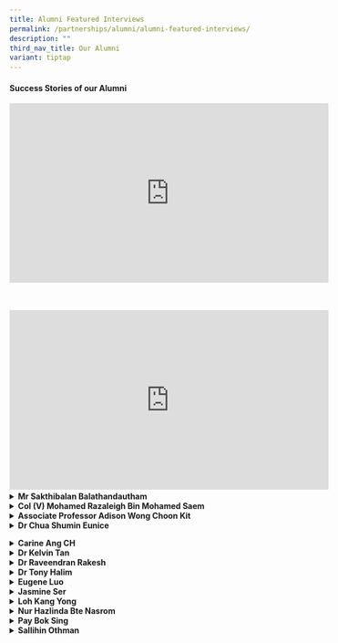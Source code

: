 ```yaml
---
title: Alumni Featured Interviews
permalink: /partnerships/alumni/alumni-featured-interviews/
description: ""
third_nav_title: Our Alumni
variant: tiptap
---
```

<h4><strong>Success Stories of our Alumni</strong></h4>
<div class="iframe-wrapper">
<iframe height="315" width="560" allowfullscreen="true" frameborder="0" src="https://www.youtube.com/embed/_IGOy8ezB1o"></iframe>
</div>
<p>
<br>
</p>
<div class="iframe-wrapper">
<iframe height="315" width="560" allowfullscreen="true" frameborder="0" src="https://www.youtube.com/embed/PKpxl0gqitU"></iframe>
</div>
<div data-type="detailGroup" class="isomer-accordion-group isomer-accordion isomer-accordion-white">
<details class="isomer-details">
<summary><strong>Mr Sakthibalan Balathandautham</strong>
</summary>
<div data-type="detailsContent" class="isomer-details-content">
<p>SBusiness Development Manager
<br>Straits Times Singaporean of the Year 2021
<br>Graduate of 2009</p>
<div class="isomer-image-wrapper">
<img style="width: 50%;" height="auto" width="100%" src="/images/alumni___mr_sakthibalan_1.jpg">
</div>
<p>
<br>
</p>
<div class="isomer-image-wrapper">
<img style="width: 50%;" height="auto" width="100%" src="/images/alumni___mr_sakthibalan_2.jpg">
</div>
<p><em>**ST Singaporean of the Year&nbsp;Sakthibalan&nbsp;Balathandautham donated part of his liver to a little girl he had never met.&nbsp;ST PHOTO: ARIFFIN JAMAR**</em>
<br>
</p>
<p><strong>What is your fondest memory of life in AI?<br></strong>Secondary
3 OLE program to Gunung Ayam (I hope i have the correct hill). During my
time - OLE3 was allocated to my batch by CCA types (ie Performing Arts
/ Sports / UG etc). This I believe was done to ensure the skill sets required
/ tasked were matching our learning curve.
<br>
</p>
<p>I was with the AISS Warrior Scouts during this time - and we took a train
into Malaysia and began our trip from the train station. My memories of
hiking up the steep hill, heavy backpack with gears, covered in mud - playing
in river rapids and even exploring limestone caves in the area; are still
etched in my memories. Our campsite and water source - situated on the
edge of a waterfall - was also our bathing area - amazing views and photos
were taken here - and not to forget the piercing pitch darkness that the
night. I still can recall the leeches that some of us were bitten by and
even managed to "join" us on the train back to Singapore.
<br>
</p>
<p>All in all - it made to want to explore and travel the world beyond what
we simply see.</p>
<p></p>
<p><strong>How has AI shaped you into the person you are today?<br></strong>My
secondary 1 &amp; 2 life was honestly terrible. I would consider myself
to be a little less interested in studying during that phase – but during
my upper secondary studies - I got my gears into place topping the level
for combined sciences and Ace-ing other subjects too.
<br>
</p>
<p>The ultimate takeaway : anything can be achieved, if you set your heart
and mind into it. This is the kind of person that I have become today.</p>
<p></p>
<p><strong>What did you do after AI?<br></strong>
</p>
<ul data-tight="true" class="tight">
<li>
<p>JC: Tampines Junior College</p>
</li>
<li>
<p>University: Degree: Business Management &amp; Strategy - Ritsumeikan Asia
Pacific University (Japan)</p>
</li>
<li>
<p>Singaporean of the Year 2021</p>
</li>
<li>
<p>Career: Japan External Trade Organization (JETRO) as Manager. Today I'm
a manager for importing and supplying A5 Miyazakigyu Japanese Beef</p>
</li>
</ul>
<p><strong>What inspired you to go down your career path?<br></strong>
</p>
<p>My inspiration was to seek a new high, setting a new record for myself
for a better tomorrow. Growing with my peers, my colleagues, my company,
my clients and then, myself.</p>
<p></p>
<p><strong>What advice do you have for our students of today?<br></strong>
</p>
<p>Qualifications &amp; Certificates only matter to get that door open. Beyond
that – it’s going to be your character, attitude, mentality and sheer will
that gets you over each and every wall.</p>
</div>
</details>
</div>
<div data-type="detailGroup" class="isomer-accordion-group isomer-accordion isomer-accordion-white">
<details class="isomer-details">
<summary><strong>Col (V) Mohamed Razaleigh Bin Mohamed Saem</strong>
</summary>
<div data-type="detailsContent" class="isomer-details-content">
<p>Class of 1988
<br>Mentor Colonel, Civil Defence Auxiliary Unit
<br>ManagingDirector, Manjaya Pte Ltd
<br>Director, Cloudfield Pte Ltd</p>
<div class="isomer-image-wrapper">
<img style="width: 30%;" height="auto" width="100%" alt="" src="/images/alumni___Mohamed_Razaleigh.jpg">
</div>
<p>Photo with Ms Tan Ke-Xin after giving NS Talk in AI in August 2023</p>
<p></p>
<p><strong>What is your fondest memory of life in AI?</strong>
<br>- NPCC Cadet – Sgt
<br>- Track and Field – High Jump
<br>- Soccer – Goal Keeper</p>
<p></p>
<p>I was transferred from Dunman Secondary School (Haig Road) in Sec 3 (1996)
as my family moved to Yishun. In AISS, I am in the Normal stream (Technical)
and was a member of the NPCC uniform group and the athletic team under
the late Mr Samuel.</p>
<p></p>
<p>Currently, I am now a volunteer Colonel with the Civil Defence Auxiliary
Unit (CDAU) after completing my 28 years of National Service as an ORNSmen
with SCDF.</p>
<p></p>
<p><strong>What did you do after AI?</strong>
</p>
<p>I graduated from Singapore Polytechnic with a Diploma in Mechanical Engineering
in 1993 and&nbsp;</p>
<p>Coventry University with BSc Engineering and Business Management with
Honors (2<sup>nd</sup> Class Upper) in 2008.</p>
<p></p>
<p>I started my career in Information Technology<strong>, </strong>Power
&amp; Gas, Facilities and Engineering in various MultiNational Companies
(MNCs) such as AT&amp;T, JP Morgan, IBM, DBS, NCS, CBM and Singapore Power.
I was retrenched from work three times and failed in three startup businesses.
I am currently a Managing Director of Manjaya Pte Ltd and Director of Cloudfield
Pte Ltd which deals with rental of industrial properties.</p>
<p></p>
<p>Following my full time National Service with SCDF from 1993 to 1995, I
continued to serve with the following experiences:
<br>1. Conversion to an officer - 1997 (2nd LT)
<br>2. Deployed to Nepal under SCDF Ops Lionheart for earthquake rescue mission
as Deputy Contingent Commander (LTC) - Apr 2015&nbsp;
<br>3. Appointed as a Battalion Commander - Dec 2015.
<br>4. Promoted as a Colonel (NS) - 2017
<br>5. Appointed as a Deputy Division Commander in SCDF 2nd Division.
<br>6. Completed as an ORNSmen - 2021
<br>7. Appointed as Mentor Colonel (V) in CDAU - 2021.
<br>
<br>My Grassroots leadership appointments include 2010 to 2020 (Marsiling
and Woodgrove constituencies)
<br>- Chairman of C2E (Woodgrove)
<br>- Chairman of MAEC (Woodgrove)
<br>- Chairman of CSC (Woodgrove)
<br>- Member of C2E (Marsiling)</p>
<p></p>
<p></p>
<p><strong>What inspired you to continue to serve in SCDF beyond your NS term?</strong>
</p>
<p><strong><em>Personal Growth</em></strong>
<br>1. A unique platform for personal growth and development. Learn about
resilience, adaptability, teamwork and leadership.
<br>2. An opportunity to step out of our comfort zones, challenge ourselves,
and acquire valuable life skills
<br>3. Learn resilience, adaptability, teamwork, and leadership
<br>4. Exposes you to diverse experiences and perspectives, fostering a deeper
understanding and appreciation for the multicultural fabric of our nation.
<br>5. Promotes empathy, tolerance, and the ability to work harmoniously with
people from different backgrounds.
<br>6. Builds character and instils a sense of responsibility, discipline,
and civic duty.&nbsp;
<br>7. It helps shape your identity and equips you with essential skills that
will benefit you throughout your personal and professional life.</p>
<p></p>
<p><strong><em>Community Building</em></strong>
<br>During National Service, you will be involved in community projects, volunteer
work, and service-oriented activities.&nbsp;</p>
<p>These experiences allow you to connect with individuals from various walks
of life, understand their challenges, and actively contribute towards finding
solutions.
<br>
<br>1. Build strong and cohesive communities.
<br>2. Positive impact on the lives of others.
<br>3. Sense of belonging and collective responsibility.
<br>4. Connects with various walks of life.
<br>5. Cultivates spirit of empathy, compassion and social consciousness.</p>
<p></p>
<p><strong><em>National Development</em></strong>
<br>It empowers young individuals like yourselves to contribute directly to
the growth and prosperity of our country.
<br>- The opportunity to engage in nation-building initiatives, such as environmental
conservation, infrastructure development, education, healthcare, and more.
<br>- Your efforts directly impact the welfare and advancement of our nation.</p>
<p></p>
<p>National Service also nurtures a deep appreciation for our;
<br>1. Cultural heritage, history, and national values.
<br>2. It strengthens the sense of national identity and unity among the youth,
fostering a collective commitment to the betterment of our country.</p>
<p></p>
<p><strong>What advice do you have for our students of today?</strong>
<br>Your involvement will shape your own future while leaving a positive impact
on society. Embrace the opportunity to serve, learn and grow.</p>
</div>
</details>
</div>
<div data-type="detailGroup" class="isomer-accordion-group isomer-accordion isomer-accordion-white">
<details class="isomer-details">
<summary><strong>Associate Professor Adison Wong Choon Kit</strong>
</summary>
<div data-type="detailsContent" class="isomer-details-content">
<p>Class of 2000
<br>Associate Professor, Food, Chemical and Biotechnology Cluster
<br>Singapore Institute of Technology</p>
<div class="isomer-image-wrapper">
<img style="width: 30%;" height="auto" width="100%" alt="" src="/images/alumni___Adison_Wong.jpg">
</div>
<p><strong>What is your fondest memory of life in AI?</strong>
</p>
<p></p>
<p>Staying back after school hours to engage in a variety of extracurricular
activities alongside friends, including basketball and interactive computer
games.</p>
<p></p>
<p><strong>How has AI shaped you into the person you are today?</strong>
</p>
<p></p>
<p>I crossed paths with a multitude of motivating educators who urged me
to pursue personal development, placing strong emphasis on attributes like
compassion, discipline, and empathy. Notably, individuals like Mr. Gabriel
Morais, my form teacher in 4E1 in 2001, and Ms. Emily Tow, my biology teacher,
were instrumental in recognizing and reinforcing my potential.</p>
<p></p>
<p><strong>What did you do after AI?</strong>
</p>
<p></p>
<p>I embarked on my academic journey by earning a Bachelor's degree in Chemical
and Biomolecular Engineering at NTU, and later, a Doctorate in Bioengineering
from Imperial College London. Throughout my studies, I maintained a stellar
academic record, graduating with first-class honors and earning recognition
as a Dean's list recipient. During my PhD research, I made significant
contributions to the field of synthetic biology. Notably, I pioneered the
groundbreaking concept of designer probiotics for human health, becoming
the first in the world to do so. This innovative work was published in
Molecular Systems Biology in 2011, a prestigious scientific journal in
the field. It not only earned the distinction of being the best research
paper in that journal but also ranked among the Top 10 Singapore Research
papers of the same year.&nbsp;</p>
<p></p>
<p>In 2014, I took on a pivotal role as the inaugural Program Manager of
the NUS Synthetic Biology Research Program. In this position, I collaborated
with private companies and government agencies to harness the economic
potential of synthetic biology in Singapore, contributing to its growth
and development.&nbsp;</p>
<p></p>
<p>In 2017, I joined the Singapore Institute of Technology as a lecturer
and, over the years, progressed to the position of Associate Professor
in 2023. This transition allowed me to continue my passion for education
and research. I am deeply grateful for the financial support I have received
from various esteemed organizations, such as the Ministry of Education,
Ministry of Defence, and the Lee Foundation. In 2022, I was honored to
receive the Singapore Teaching and Academic Research Talent award, which
recognized my dedication to scientific excellence and my contributions
to the betterment of society and human lives.&nbsp;</p>
<p></p>
<p>Perhaps the proudest moments in my career have come as a mentor, witnessing
the joy and fulfillment on the faces of my students as they realize their
dreams and achieve their goals. These moments reaffirm the significance
of my work in education and research, inspiring the next generation of
scientists and innovators.</p>
<p></p>
<p><strong>What inspired you to go down your career path?</strong>
</p>
<p></p>
<p>An inquisitive spirit, a love for science, and a compassionate heart for
humanity.</p>
<p></p>
<p><strong>What advice do you have for our students of today?</strong>
</p>
<p>Maintain patience and unwavering commitment in your pursuit of dreams;
the rewards will arrive at the right moment!</p>
<p></p>
</div>
</details>
</div>
<div data-type="detailGroup" class="isomer-accordion-group isomer-accordion isomer-accordion-white">
<details class="isomer-details">
<summary><strong>Dr Chua Shumin Eunice</strong>
</summary>
<div data-type="detailsContent" class="isomer-details-content">
<p>Class of 2004
<br>Internal Medicine Consultant, Tan Tock Seng Hospital</p>
<p></p>
<div class="isomer-image-wrapper">
<img style="width: 40%;" height="auto" width="100%" alt="" src="/images/alumni___Chua_Shumin_Eunice.jpg">
</div>
<p><strong>What is your fondest memory of life in AI?</strong>
</p>
<p></p>
<p>Spending time with classmates preparing for special events like Racial
Harmony Day and Fundraising Day, studying in school together with classmates
and hanging out together after school at Northpoint.</p>
<p></p>
<p><strong>How has AI shaped you into the person you are today?</strong>
</p>
<p></p>
<p>The wonderful teachers I had were really inspiring and instilled a love
for learning in me. I was given opportunities for leadership and personal
growth and that helped made me more confident.</p>
<p></p>
<p><strong>What did you do after AI?</strong>
</p>
<p></p>
<p>After O levels, I went to RJC and then to NUS School of Medicine to fulfil
my dream of becoming a doctor. I now practice as an Internal Medicine consultant
in Tan Tock Seng Hospital. I also enjoy teaching medical students.</p>
<p></p>
<p></p>
<p><strong>What inspired you to go down your career path?</strong>
</p>
<p></p>
<p>My maternal aunt, who is also a doctor, has always been a good role model
for me. My parents were nurturing and encouraging, and did not pressure
me at all. My secondary school teachers, who taught me well and inspired
me to pursue my dream.</p>
<p></p>
<p><strong>What advice do you have for our students of today?</strong>
</p>
<p></p>
<p>Don't be afraid to dream big. Be diligent in everything, even the small
everyday things because self-discipline is needed for any kind of success.</p>
<p></p>
</div>
</details>
</div>
<p></p>
<p></p>
<div data-type="detailGroup" class="isomer-accordion-group isomer-accordion isomer-accordion-white">
<details class="isomer-details">
<summary><strong>Carine Ang CH</strong>
</summary>
<div data-type="detailsContent" class="isomer-details-content">
<p>SPH Radio, 96.3 HAO FM, DJ and Senior Programme Director, Graduate of
1990</p>
<div class="isomer-image-wrapper">
<img style="width: 40%;" height="auto" width="100%" src="/images/carrieang.png">
</div>
<p><strong>Your fondest memory of life in AI?<br></strong>I have great memories
from my AI days. Learning was always fun with my teachers and classmates.
We are still very good friends after so many years.</p>
<p>I was from the Military band. It must have been the most memorable times
in AI. We had over 100 new recruits the year i joined and we had a lot
of fun learning how to play the instruments and practicing for all the
marching parade and performances. I was appointed Band Major in 1990 and
had the chance to lead the band. This experience helped me grew a lot and
impacted my life in many ways.</p>
<p><strong>Describe AI in one word<br></strong>Enriching</p>
<p><strong>What did you do after AI? (Can you list the awards and scholarships which you received as well? Thanks.)<br></strong>YJC,
A Levels 1991-1992
<br>Ngee Ann Poly ( Mass Communication) 1994-1997
<br>Radio Corporation Singapore ( Radio Producer Presenter) 1997
<br>RMIT, Australia ( Bachelor of Arts, Mass Communication) 1998
<br>Mediacorp Radio, 1999 -2010
<br>Sph Radio, 2011-Now
<br>Masters of Arts in Translation and Interpretation, NTU 2017</p>
<p><strong>What inspired you to go down this career path?<br></strong>I did
not really plan for a radio career, but i was given a chance and I worked
on it and also fell in love with the job.</p>
<p><strong>Any advice for our students of today?<br></strong>Don't be afraid
to try new things. Even if these are things that you think you don't like
or won't do well. Keep trying, have fun.
<br>I always say, " you are too young to resist new things".</p>
</div>
</details>
</div>
<div data-type="detailGroup" class="isomer-accordion-group isomer-accordion isomer-accordion-white">
<details class="isomer-details">
<summary><strong>Dr Kelvin Tan</strong>
</summary>
<div data-type="detailsContent" class="isomer-details-content">
<p>Head, Curriculum, Teaching &amp; Learning. National Institute of Education,
NTU, Graduated in 1983</p>
<div class="isomer-image-wrapper">
<img style="width: 60%;" height="auto" width="100%" src="/images/kelvintan.png">
</div>
<p><strong>Your fondest memory of life in AI?<br></strong>I remember my time
in AI as experiencing the freedom of being supported and guided by good
teachers and friends, and yet not be burdened by undue expectations or
unrealistic goals. That gave me the confidence, and support, to find my
life directions and priorities. Teachers and friends in AI were sincere
and authentic, and it was easy to make and keep friends. In fact, I’m still
in touch with a few classmates, and we play soccer occasionally. We run
less, at a slower pace, but we still chat as much whilst we’re playing!
AI provided the environment for lifelong friendships.</p>
<p><strong>Describe AI in one word<br></strong>A few come to mind:</p>
<p>(a) Freedom – You chose your pace, your goals, your level of ambition.
And the teachers would match that with corresponding support, and ambition!
Not that they would permit any of us to be mediocre or slack, but they
gave us lots of room to grow and mature.</p>
<p>(b) Sincerity – There was such a refreshing lack of airs and pretensions.
People were comfortable being who they were, and who/how others were. There
was an authenticity from the teachers, which encouraged us to be genuinely
supportive of our peers.</p>
<p>(c) Selflessness – many teachers were extremely hardworking and giving.
Whilst we strived and worked hard, were never became overly competitive
nor selfish. There was always celebration for the achievement(s) and successes
of our classmates. Even as I meet my AI classmates today, there is not
a single hint of envy amongst us despite the differences in our vocation
and material wealth - we’re just glad to be together again.</p>
<p><strong>What did you do after AI?<br></strong>I went on to Catholic Junior
College, and then read Law at the National University of Singapore. My
first jobs were in Law – as a legal officer and then as a law lecturer.
Then, I switched to teaching at a university, which I’m still doing after
more than a decade. Needless to say, the exemplary teachers I encountered
at AI inspired me (thanks Mr Kumar!), and I’m just trying to pass on the
values and live out the attributes I witnessed for myself in AI.</p>
<p><strong>What inspired you to go down this career path?<br></strong>See
above.</p>
<p><strong>Any advice for our students of today?<br></strong>(a) Build lasting
friendships – you’ll want friends to still play with in your fifties!
<br>(b) Learn from the best teachers – they exemplify the kind of life, vocation,
and calling we all aspire to.
<br>(c) Freedom is good only if there is also Friendship + Family – to support
you through thick and thin in life, and desire the best for you. If you
look hard enough, you can find it in your school!</p>
</div>
</details>
</div>
<div data-type="detailGroup" class="isomer-accordion-group isomer-accordion isomer-accordion-white">
<details class="isomer-details">
<summary><strong>Dr Raveendran Rakesh</strong>
</summary>
<div data-type="detailsContent" class="isomer-details-content">
<p>Doctor, Graduate of 1999</p>
<div class="isomer-image-wrapper">
<img style="width: 60%;" height="auto" width="100%" src="/images/drrav.png">
</div>
<p><strong>Your fondest memory of life in AI?<br></strong>My participation
in our school’s theatre production, “The King and I”. I was fortunate to
have been given the opportunity to play the role of Prince Chulalongkorn
in the musical in 1998 when I was in Sec 3. The time I spent with the cast
&amp; crew, the relationships I built and the experiences that I had form
some of my fondest memories of life in AI.</p>
<p>In addition, I had the privilege of representing AI in the first Julia
Gabriel Singapore Secondary Schools Debating Championships in 1999 together
with my talented teammates. I also met my wife Meera in AI, where we both
worked together as emcees for the school’s Speech &amp; Prize Giving Day
in 1999. These too are other fond memories of mine of life in AI.</p>
<p><strong>Describe AI in one word.<br></strong>“Defining” – I say this because
I gained experiences in AI that defined my future path. My tertiary education,
my career and my personal life were all positively influenced by my life
in AI. Dedicated teachers, endearing friendships and enriching learning
experiences at AI helped me prepare for future challenges. I am who I am
today largely because of this defining phase of my life at AI.</p>
<p><strong>What did you do after AI?<br></strong>After completing my GCE
‘O’ Level examinations, I went to Anderson Junior College to pursue my
pre-university education. Again, thanks to great teachers and a conducive
learning environment at AJC, I managed to perform well in my GCE ‘A’ Level
examinations. I also had the opportunity to excel in Drama in AJC, through
my CCA, the English LDDS. After National Service, I pursued Medicine in
the National University of Singapore (NUS) and graduated with M.B,B.S.
During my years in medical school, I continued to pursue my interest in
drama by participating in stage plays and working as an actor/host in various
television shows on Vasantham Channel between 2003 and 2007.</p>
<p>Upon graduation, I served my bond as a medical officer with the Ministry
Of Health by working in various hospitals and departments, learning important
skills and gaining valuable experiences that helped me become a better
doctor. I then moved to the private sector and served as the resident anchor
doctor of Silver Cross Family Clinic (Yishun) for more than 4 years. During
this period, I completed my Graduate Diploma in Family Medicine, became
a registered Family Physician and also passed the United States Medical
Licensing Examinations.</p>
<p>In October 2017, I started my own clinic, Day and Night Family Clinic,
at Sembawang. My goal is to provide holistic care to patients and improve
the quality of Family Medicine services in Singapore. In addition to being
busy with work at my clinic which opens every day of the week, I spend
valuable time with my wife, Meera and my lovely daughter, Diya, who turns
5 this year. I also occasionally engage in photography as a hobby during
my free time.</p>
<p><strong>What inspired you to go down this career path?<br></strong>I come
from a family of engineers. Fortunately, I was never pressured by my parents
to become one. However, they did value the importance of higher education,
always encouraging and motivating me to do better. Although I had initially
wanted to learn film-making in America, my financial situation could not
support this interest. As such, I decided to pursue an education in a field
that would allow me to engage with people and also be able to help them
through creative and analytical thinking. True to these aspirations, I
pursued Medicine and now having been a doctor for a decade, I have had
no regrets. Even though my medical school years were the most trying period
of my life, I persevered. I was inspired to pursue Family Medicine, thanks
to the positive experiences I had during my related clinical postings during
these years.</p>
<p>Some quotes that have inspired me:
<br>“It is not the destination that matters, but the journey instead” - Anonymous
<br>“Humility is the greatest wisdom” - My university tutor, Prof. Kuldip
Singh
<br>“Stay hungry, stay foolish” - Steve Jobs, Apple Inc.</p>
<p><strong>Any advice for our students of today?<br></strong>a) Love and
respect your parents as they will always mean the best for you.
<br>b) Respect and value your teachers as their greatest joy is seeing you
grow.
<br>c) Don’t engage in activities like smoking, drinking and abusing drugs,
as these do nothing but harm you.
<br>d) Work and play equally hard so that life can not only be successful,
but also fulfilling.</p>
</div>
</details>
</div>
<div data-type="detailGroup" class="isomer-accordion-group isomer-accordion isomer-accordion-white">
<details class="isomer-details">
<summary><strong>Dr Tony Halim</strong>
</summary>
<div data-type="detailsContent" class="isomer-details-content">
<p>Lecturer, Graduate of 1993</p>
<div class="isomer-image-wrapper">
<img style="width: 40%;" height="auto" width="100%" src="/images/tony.png">
</div>
<p><strong>Your fondest memory of life in AI?<br></strong>The annual Sports
Day, especially in my graduating year, 1993. Our class came together as
a team and displayed team camaraderie by cheering for classmates who were
participants in the events.</p>
<p><strong>Describe AI in one word.<br></strong>“Caring” – Teachers in AI
are very caring and help students to overcome struggles and challenges
faced. My favourite teachers were Ms Shanti and Ms Wong (Geography teacher).</p>
<p><strong>What did you do after AI?<br></strong>I joined Anderson Junior
College after AI</p>
<p><strong>What inspired you to go down this career path?<br></strong>I liked
Science and Mathematics in secondary school, and had a flair for creating
things, hence I decided to become an engineer. That way, I could create
things that are innovative! After several years as an engineer, I wanted
to be more involved in shaping and moulding the future of our nation, and
share my passion in creation through engineering. Hence, I turned from
Engineer to Educator, and joined Temasek Polytechnic as a lecturer.</p>
<p><strong>Any advice for our students of today?<br></strong>Always have
a hunger for knowledge!</p>
</div>
</details>
</div>
<div data-type="detailGroup" class="isomer-accordion-group isomer-accordion isomer-accordion-white">
<details class="isomer-details">
<summary><strong>Eugene Luo</strong>
</summary>
<div data-type="detailsContent" class="isomer-details-content">
<p>Air Warefare Officer (Command, Control and Communication) Singapore Air
Force, Graduate of 2007</p>
<div class="isomer-image-wrapper">
<img style="width: 50%;" height="auto" width="100%" src="/images/eugene.png">
</div>
<p><strong>Your fondest memory of life in AI?<br></strong>Being a part of
the AI Soccer team (Secondary 1-4) and Cross-Country team (Secondary 2
and 4)!</p>
<p><strong>Describe AI in one word<br></strong>“Forever”! The memories and
friendship forged will always stay close to my heart. There are so many
memories which are always close to my heart such as patient and caring
teachers who spent extra hours to help me with my learning (e.g., Chemistry
F9 in the school Prelim exams, but a C5 at the O-level exams), and of course
friends whom I still keep in touch with!</p>
<p><strong>What did you do after AI?<br></strong>After I graduated, I went
on to Temasek Polytechnic to do a Diploma in Electronics, where I also
received the CapitaLand Award for All-Round Excellence in 2011. Upon graduation
from TP, I enlisted for BMT and joined the Air Force, where I got the SAF
Academic Scholarship (Military) in 2012, and was sponsored to train at
the renowned Military Academy in the Australian Defence Force Academy.
I then did a Bachelor Degree in Aeronautical Engineering (University of
New South Wales (Canberra) @ Australian Defence Force Academy), and am
currently an Air Warfare Officer (Command, Control and Communication) with
the Air Force.</p>
<p>In my “co-curricular activity” of football, I have:
<br>- Represented Home United U15 Team (Y2006; 15 years old - Sec 3)
<br>- Represented Singapore U16 Team (Y2007; 16 years old - Sec 4)
<br>- Represented Singapore U17 and U21 Team (Y2008; 17 Years old)
<br>- Represented Singapore U18 Team (Y2009; 18 Years old)
<br>- Represented Singapore U23 aka Singapore Young Lions (Y2009 - 2011)
<br>- Represented Singapore U23 in 2010 Eximbank Cup held in Vietnam (Sept
2010)
<br>Scored the only goal for Singapore in the tournament against Asian Powerhouse
Iran (<strong><a href="https://www.redsports.sg/2010/09/28/singapore-iran-%20eximbank-cup-%20football/" rel="noopener" target="_blank">https://www.redsports.sg/2010/09/28/singapore-iran- eximbank-cup- football/</a></strong>)
<br>- Represented Singapore U23 in 2010 Asian Games held in Guangzhou, China
(Nov 2010) Scored the only goal for Singapore in the tournament.
<br>(<strong><a href="https://www.redsports.sg/2010/11/11/asian-games-%20football-singapore-%20india/" rel="noopener" target="_blank">https://www.redsports.sg/2010/11/11/asian-games- football-singapore- india/</a></strong>)
<br>- Represented Temasek Polytechnic soccer team from Y2008 - Y 2011
<br>- Captained the Temasek Polytechnic Team and emerged as Champion in the
The Institute-Varsity-Polytechnic Games (IVP Games) aka S R Nathan Challenge
Trophy Soccer Tournament in 2011</p>
<p><strong>What inspired you to go down this career path?<br></strong>Sports,
in particular Soccer, has always been an important part of my life since
I was 10 years old. It has taught me a lot about discipline, perseverance,
how to stay focused and the importance of being a team player. In fact,
I strongly encourage everyone to have a CCA as I believe that CCAs shape
one’s character.</p>
<p>Frankly speaking, I have no idea what I wanted career-wise when I was
in secondary school. All I knew was that I enjoyed Soccer a lot so I spent
a lot of time and energy training myself.</p>
<p>Eventually I wanted to play in the S-League and I was fortunate enough
to be talent scouted and selected to play for the Young Lions at the age
of 18.&nbsp;</p>
<p>At the end of Secondary 4, I wanted to pursue something aviation related
and hence I chose a course related to aviation in polytechnic.&nbsp;</p>
<p>I managed to join the Air Force and embark on my career and interest.
As an Air Warfare Officer (Command, Control and Communication) with the
Air Force, I am involved in performing precise air traffic control and
safeguarding our airspace through round-the- clock air surveillance.</p>
<p><strong>Any advice for our students of today?<br></strong>Life is full
of challenges and struggles and what defines you is the way you respond
to them.&nbsp;</p>
<p>Event + Response = Outcome</p>
<p>There were many times I faced failures, such as failures in exams, not
being selected for important Soccer games/tournament, etc. But it is how
you respond to these events that defines you as a person and the outcome.
With hard work, you can achieve what you set out to do. Like they say,
shoot for the moon. Even if you miss, you will land among the stars!</p>
</div>
</details>
</div>
<div data-type="detailGroup" class="isomer-accordion-group isomer-accordion isomer-accordion-white">
<details class="isomer-details">
<summary><strong>Jasmine Ser</strong>
</summary>
<div data-type="detailsContent" class="isomer-details-content">
<p>Professional Shooter &amp; Commonwealth Games Gold Medalist&nbsp;</p>
<div class="isomer-image-wrapper">
<img style="width: 50%;" height="auto" width="100%" src="/images/jasmine.png">
</div>
<p><strong>Your fondest memory of life in AI?<br></strong>The time spent
with my classmates in secondary 1 and 2! We were a tight-knit bunch. I
reminisce the time spent with my teammates training at the underground
shooting range after school hours. Back in my time, there was no air-conditioning,
so it was tough training in the hot and humid environment but I still enjoyed
every moment I spent there. I guess that’s what camaraderie is all about!</p>
<p><strong>Describe AI in one word<br></strong>Nurturing</p>
<p><strong>What did you do after AI?<br></strong>I went to Anderson Junior
College in 2007 and the National University of Singapore in 2009 to pursue
my interest in business studies. At the same time I continued to represent
Singapore in international competitions, after winning the Asian Games
team silver medal when I was in Secondary four.</p>
<p>Upon graduation, I became a full-time athlete to embark on my Olympic
dream journey. Today, I am a two-time Olympian, and have won medals in
the Asian, Commonwealth and South-East Asian Games.</p>
<p>Other Awards I have achieved:
<br>1. Singapore Sportswomen of the Year 2011 and 2015
<br>2. NUS Outstanding Young Alumni Award 2015
<br>3. NUS Eminent Business Young Alumni Award 2014</p>
<p><strong>What inspired you to go down this career path?<br></strong>I find
joy in the pursuit of achieving excellence in shooting. Each time I am
faced with a difficulty, I have to learn how to overcome it and I like
that there are always new challenges in every competition that help me
to improve. I was fortunate to be able to pick up this sport in AI and
developed the passion for it. When you do the things you love, you will
find the motivation and joy in them.</p>
<p><strong>Any advice for our students of today?<br></strong>Keep an open
mind, be curious about the world and one day you will find where your passion
lies. Go towards that direction and work hard because there are no shortcuts
in life.</p>
</div>
</details>
</div>
<div data-type="detailGroup" class="isomer-accordion-group isomer-accordion isomer-accordion-white">
<details class="isomer-details">
<summary><strong>Loh Kang Yong</strong>
</summary>
<div data-type="detailsContent" class="isomer-details-content">
<p>Research Scholar, A*Star, Graduate of 2009</p>
<div class="isomer-image-wrapper">
<img style="width: 40%;" height="auto" width="100%" src="/images/lky.png">
</div>
<p><strong>Your fondest memory of life in AI?<br></strong>Being the first
Performing Arts CCA in AI to be awarded Gold in SYF for the Chinese Orchestra
in 2009. It was a collective pride that we have broken records and fostered
a sense of cohesion that is very valuable. Despite all the hectic practices
up to easily 5-6 times a week when nearing SYF, it was a good run and an
awesome memory that we remember even after graduation.</p>
<p><strong>Describe AI in one word.<br></strong>Motivation. Not in a literal
sense and in fact largely indirect. Being in a neighbourhood school, I
knew we were not as resource-rich as compared to that of other top schools.
This made me constantly think about how to do things differently. In this
aspect, I think motivation fits my experiences at AI and ground my life
approaches motivated by thinking about problems and solution in a unique
manner in research.</p>
<p><strong>What did you do after AI?<br></strong>Contrary to what most people
think about my experiences, I am not an all-out straight A’s student. I
actually got admitted into National Junior College via Chinese Orchestra
(CO) through the Direct School Admission (DSA). In fact, I believe I got
10 points in O-levels in the end and that puts me easily at the bottom
end of NJC’s cohort.</p>
<p>While I was keen in CO back then and became the President of NJC’s Chinese
Orchestra and Guzheng Ensemble, I knew constantly that research was something
I have always been passionate about. Prior to entering NJC, I applied to
the Agency for Science, Technology and Research (A*STAR) Institute of Bioengineering
and Nanotechnology (IBN) and got into their prestigious Young Research
Program.</p>
<p>When I did start school at NJC, I met back then HOD of Research, Mr. Nick
Chan to request to take H3 Research as a subject because I did not meet
the “standard” O level science scores needed. Upon confirming my attachment
with IBN, he agreed to allow me to take H3 Research and he remained as
my Mentor ever since. Via research, I was also part of NJC’s Sapphire Scholar’s
Program and began representing NJC at the Singapore International Science
Challenge, Singapore Science and Engineering Fair and etc. This was quite
incredible to me as I actually DSA into NJC via Chinese Orchestra and yet,
I had the opportunity to be part of programs reserved for the top O-level
students.</p>
<p>By the end of JC 2, prior to A levels, I applied and was awarded the National
Science Scholarship (BS-PhD) under A*STAR and began studying Chemistry
at the University of Illinois at Urbana-Champaign where I worked with one
of the highest cited chemist in the world, Professor Yi Lu on metal ion
sensing in cells. Eventually, I graduated with Highest Distinction in Chemistry
along with the James Scholar Honors. I am now working collaboratively with
my colleagues at A*STAR, NUS and NTU on photoacoustic imaging for biomedical
applications. Moving on, I will be doing my PhD back in the US with offers
from Stanford University and University of Chicago. It has been a ride
and I never thought I could have gone from an average student in AISS to
where I am now. I hope AI students will carve out their own unique paths
to make an impact on society.</p>
<p><strong>What inspired you to go down this career path?<br></strong>This
is a particularly hard question and there is no one right answer. I would
say that every aspect of my life led me somehow to this career path in
science. I came from a fairly regular family. My dad is a Consultant while
my mum is an Insurance Agent. While they did not enforce certain ideals
as parents, the one message that came out strong was to be happy with what
I love. I remembered my mum saying that it would take all of her savings
to send me and my twin brother to university. That started me thinking
about how I was going to proceed in my education to change that. At NJC,
Mr. Nick Chan had arguably been the biggest impact in pushing me down the
path of science. I am glad that through the constant ups and downs (mostly
downs) in research, I fell in love with uncertainty and the unpredictability
of science. Through this uncertainty lies a plethora of new discoveries
waiting to be uncovered. In the future, I hope to look back at my life
and tell myself that my choice in science has been a good ride and I have
solved a few important problems that were worth solving.</p>
<p><strong>Any advice for our students of today?<br></strong>Think of and
do something that will differentiate you from the rest. Think big about
how to have an impact on others.</p>
</div>
</details>
</div>
<div data-type="detailGroup" class="isomer-accordion-group isomer-accordion isomer-accordion-white">
<details class="isomer-details">
<summary><strong>Nur Hazlinda Bte Nasrom</strong>
</summary>
<div data-type="detailsContent" class="isomer-details-content">
<p>Research Scholar, A*Star, Graduate of 2009</p>
<div class="isomer-image-wrapper">
<img style="width: 50%;" height="auto" width="100%" src="/images/nur.png">
</div>
<p><strong>Your fondest memory of life in AI?<br></strong>I often got labelled
as “teacher's pet”! My POA teacher, the late Mr Vale, trusted me to be
the class representative for his subject for 3 good years. Not only that,
he loved using my book to go through the homework with the class. My physics
teacher did almost the same. He would send my books or files for the annual
HOD file check. Although I got teased by my classmates, that was definitely
my fondest memory. In fact, most of the teachers who taught me still remember
my name!</p>
<p>I'm also thankful for my commitment in Girl Guides that gave me the opportunity
to lead as an Assistant Company Leader. I'm grateful for receiving awards
such as: SINGA, EAGLES, and the Achievement Day CCA Award for Service.
I also got academic bursaries and scholarships during my first four years
in AI.</p>
<p><strong>Describe AI in one word<br></strong>GREEN!</p>
<p><strong>What did you do after AI?<br></strong>I had my first work experience
at McDonald's while waiting for my O-level results. Although it was just
a short period of time, I enjoyed making ice creams. Since I was working
at Northpoint, some of my customers were my teachers and friends.</p>
<p>I took up a nursing diploma in Ngee Ann Polytechnic where I had so much
fun in school. After that, I started working in Tan Tock Seng Hospital
in a medical ward. Two years ago, I earn my Bachelor's Degree from Curtin
Singapore while juggling studies and work. Today, I have worked for almost
7 years and am a Senior Staff Nurse. On a daily basis, I take charge of
7-8 patients during my shift. At the same time, I'm tasked and given the
responsibility to guide and oversee junior nurses. I have always wanted
to be a teacher but I realised that a nurse plays a teacher’s role too.
Every day in nursing is different, it's a learning process.</p>
<p><strong>What inspired you to go down this career path?<br></strong>Honestly,
nursing is not easy. Besides passion, it takes a lot of patience. Most
of my patients are in the ward for a long time (weeks, or even months).
Some are frequently admitted patients. As nurses, we need to build rapport
with our patients and their families. When trust is gained, they will have
confidence that we will be able to nurse their loved ones back to health.
When I'm back home, my mother is my confidant. She lends me her listening
ears for my daily rant about work. But what makes me inspired to stay in
this career is the sense of fulfilment at the end of the day. Nursing is
a calling, not just a job.</p>
<p><strong>Any advice for our students of today?<br></strong>It's always
good to be ambitious and plan ahead, but it's a smarter move to have a
backup plan in case your original plan fails. We must be open to learning
new things.</p>
</div>
</details>
</div>
<div data-type="detailGroup" class="isomer-accordion-group isomer-accordion isomer-accordion-white">
<details class="isomer-details">
<summary><strong>Pay Bok Sing</strong>
</summary>
<div data-type="detailsContent" class="isomer-details-content">
<p>Owner, Nippon Koi Farms, Graduate of 1979</p>
<div class="isomer-image-wrapper">
<img style="width: 60%;" height="auto" width="100%" src="/images/pbs.png">
</div>
<p><strong>对母校最美好的回忆:<br></strong>老师们的细心教导和同学们的相互扶持，使我能在这万变的社会中秉持着母校的的价值观——坚忍
RESILIENCE、 正直Integrity、 坚定Steadfastness、卓越Excellence、关心Care、勇敢Courage、感恩gratitude
——创出一番事业。</p>
<p><strong>Your fondest memory of life in AI?<br></strong>The dedication
from my teachers and the mutual supportiveness of the students enable me
to uphold the values of my alma mater - Perseverance, Steadfastness, Excellence,
Excellence, Care, Courage Gratitude - in this ever-changing society.</p>
<p><strong>用一个词来描述母校 - 作育英才！</strong>
</p>
<p><strong>Describe AI in one word<br></strong>Talent ! It is a home where
talent grows!</p>
<p><strong>你在离开母校之后走向什么职业道路？<br></strong>我是一只龙沟鱼，来自三巴旺一个务农的家庭。因为从小就跟随父母在农场里帮忙种植一些蔬菜，养殖一些猪、鸡、鸭、螃蟹、虾和观赏鱼,所以毕业后就带着母校教授予我的科学知识和母校的精神勇敢地继承父辈的农场并将他们的事业发扬光大！我的农场几经搬迁，几经奋斗，经历了风风雨雨，因为我坚定了母校的精神，终于这只龙沟鱼找到了一个家，也就是现在的NIPPON
KOI FARM.</p>
<p><strong>What did you do after AI?<br></strong>I was a “Longkang fish”
(Longkang: dialect term for drain) from a farmer's family in Sembawang.
I grew up helping my parents grow vegetables on the farm, breeding pigs,
chickens, ducks, crabs, shrimps and ornamental fish. Not only did I learn
scientific knowledge from my teachers, AI also taught me to be courageous.
Since I graduated, armed with these gifts from AI, I inherited my father’s
farm and grew the business. There were many challenges along the way. I
brought my farm through multiple relocations and steered it through many
ups and downs. AI values guided me through my journey. Finally, this “Longkang
fish” has found a home, which is NIPPON KOI FARM.</p>
<p><strong>是什么激励你走向这条道路?<br></strong>激励我走向这条道路其实是一只卓越（excellence ）的狗，它一直跟随我的渔场多年，也是我最忠实的朋友！它勇敢（courage
）正直（integrity ）地帮我击退了多次的偷鱼贼！
<br>每当逢年过节的时候，我和我的哥哥必须回家吃团圆饭，而它坚定（steadfastness ）地守护着我的渔场。那时正好渔场被逼搬到淡滨尼尚未建好的渔场，我所有的鲤鱼鱼种还在林厝港渔场，所有邻居都搬走了。我们在停水停电的情况下，继续和我哥哥及三只狗守住重要的锦鲤鱼种！
<br>当淡滨尼的渔场建成之后，我想把我的狗儿也带过去，却被屋主拒绝了！我又舍不得把它们送去动物保护协会（SPCA） 。我心想发展商已经来拆除屋子了，这些狗儿肯定会跟他们那里去讨吃的，但我还是不放心，三天两头地回去送食物给它们，关心（care
）他们。当我最后一次回去看它们的时候，其它的狗儿已经离开，只有这只狗勇敢（courage ）坚忍（RESILIENCE ）地守住没有屋子，没有鱼池的空渔场。让我没有想到的是狗儿因为没有淡水而喝到海水，结果眼睛已经瞎了，但它还是能够分辨出我的脚步声，慢慢的走到我的身边低声的哀嚎！.
看到它这个样子，我伤心极了抱着它也哭了。当时我有一个强烈的感触，心想:我是一个人却连一只狗都救不了，而它却为我的渔场坚忠职守，不离不弃！我很伤心，所以我抱着一颗感恩（gratitude
）的心立志，将来我要拥有自己的渔场，不要再过着寄人篱下的生活！</p>
<p><strong>What inspired you to go down this career path?<br></strong>Encouraging
me to continue on this path is actually a very loyal and resilient dog
which has followed my fishing grounds for many years and is my most loyal
friend! It bravely helped me to repel thieves who tried to steal the fishes
repeatedly!
<br>During the holidays, when my brother and I had to go home for a reunion
dinner, it was steadfastly guarding my fishing grounds. At that time, when
the fishing grounds were forced to move to an unbuilt fishing ground in
Tampines, all my carp species were removed from the Lim Chu Kang fishing
grounds and all the neighbours were removed. In the event of a power outage,
we continued to hold important Koi species with my brother and three dogs!
When Tampines fishing grounds were built, I wanted to bring my dog along,
but I was rejected by the owner! I am reluctant to send them to the SPCA.
I thought the developers have come to dismantle the house, and the dogs
are sure to go there with them to eat, but I still do not trust, go back
and send food to them every day, Care for them. When I went back to see
them for the last time, the other dogs had left, only the courage, RESILIENCE,
Hold empty fish farm without a house or fish pond. What I did not realize
was that the dog was blind because she had no fresh water and was drinking
seawater, but it was still able to tell my footsteps and walked slowly
to my side. See it like this, I cried hugging it very sadly. At that time
I had a strong feeling, I thought: I am a person cannot even save a dog,
but it is my loyalty to my fishing farm, never betray! I am very sad, so
I am determined to hold a gratitude heart _ in the future I want to have
their own fishing grounds, do not live a hedgerow life!</p>
<p><strong>对今日的母校学生有什么忠告？<br></strong>人生的道路是靠自己走出来的！最大的敌人就是自己，只有每天都要自我挑战才能使自己进步，而学校和老师只能教导引导你。社会是很现实，也是很残酷的，所谓适者生存，能者多劳,自己不努力就要被淘汰.
学生要有自信、要有一个大目标、要有一个奔跑追求的方向。通过坚持不懈的努力才能成功！</p>
<p><strong>Any advice for our students of today?<br></strong>You craft your
own path towards your destiny! You are your biggest enemy. School and teachers
can only teach and guide you but you can only continue to improve when
you challenge yourself every single day. The society is very realistic
and harsh. Remember, it is “Survival of the Fittest”. As the saying goes,
“An able man is always busy”, one will become obsolete if we do not work
hard. Students need to be confident and dare to dream big. One can only
achieve success by putting in unremitting efforts and being resilient!</p>
</div>
</details>
</div>
<div data-type="detailGroup" class="isomer-accordion-group isomer-accordion isomer-accordion-white">
<details class="isomer-details">
<summary><strong>Sallihin Othman</strong>
</summary>
<div data-type="detailsContent" class="isomer-details-content">
<p>General Aviation Pilot, Graduate of 2001</p>
<div class="isomer-image-wrapper">
<img style="width: 40%;" height="auto" width="100%" src="/images/sall.png">
</div>
<p><strong>Your fondest memory of life in AI?<br></strong>The very first
speech I did as Head Prefect for the (then called) Speech Day 2001, where
I was up on the school hall podium addressing the whole school and had
to pronounce the very first Chinese phrase in my life (which was part of
my speech), 失败是成功之母 to a resounding applause from the audience. It was
very overwhelming and humbling to receive such support despite my rusty
hanyu pinyin!</p>
<p><strong>Describe AI in one word<br></strong>Nostalgic!</p>
<p><strong>What did you do after AI?<br></strong>After I graduated from AI,
I pursued my dream and career interest, which was to become a pilot. I
had dreams of becoming an RSAF fighter pilot, however that did not materialize,
and so I settled to become a general aviation pilot instead.</p>
<p>I actually took a more unconventional approach to education. I was in
Anderson Junior College in Yio Chu Kang. After graduating from Junior College,
I found that there was no route to realise my passion and dream for aviation.
The polytechnics did not have any aviation courses then (the very first
aerospace course only opened in 2003, after I had already enrolled into
AJC). Therefore, after I graduated from AJC, I served my National Service
first. During my time in NS, I had a long thought about my education path
and did a lot of research. Finally, I made up my mind to enrol back into
Polytechnic, as I did not want to go into University studying in a course
that I did not really like. Therefore, I went back to Singapore Polytechnic
after National Service and got into the Diploma in Aeronautical Engineering
(DARE) course. It was the best decision of my life! I am one of the few
people who took the road less travelled by, and in doing that, I earned
both an A-level certificate as well as a polytechnic Diploma!</p>
<p><strong>What inspired you to go down this career path?<br></strong>I guess
my father largely influenced me to go down this career path. Back during
my formative years as a child, he used to bring me to air shows and it
was during this time that my interest in aviation was piqued and grew.
My father also bought me my very first PC game; it was a fighter jet simulation
and he even went all the way to buy me a joystick to fly it! He was supportive
of my interest. What became a mere hobby soon evolved to become a dream
and then a lifelong ambition. It has taken me this far now and I am glad
I pursued it!</p>
<p><strong>Any advice for our students of today?<br></strong>Don’t be afraid
to pursue your dreams, no matter how unconventional the path you take.
Your passion will bring you far; let it guide you and do not stop until
you get whatever you desire. I have always believed in the power of passion;
“Choose a job you love, and you will never have to work a day in your life,”
Confucius once said. Live by these words of wisdom, and you will always
be happy.</p>
<p><strong>Achievements in AI:<br></strong>Outstanding All Rounders Students
(OARS) Award,
<br>Certificate of Merit (1st in English),
<br>Certificate of Merit (1st in Higher Malay Language),
<br>Certificate of Merit (Prefectorial Board),
<br>Prefect Service Award Plaque</p>
</div>
</details>
</div>
<p></p>